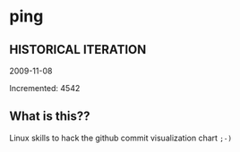 # ping

## HISTORICAL ITERATION
2009-11-08

Incremented: 4542

## What is this?? 
Linux skills to hack the github commit visualization chart `;-)`
